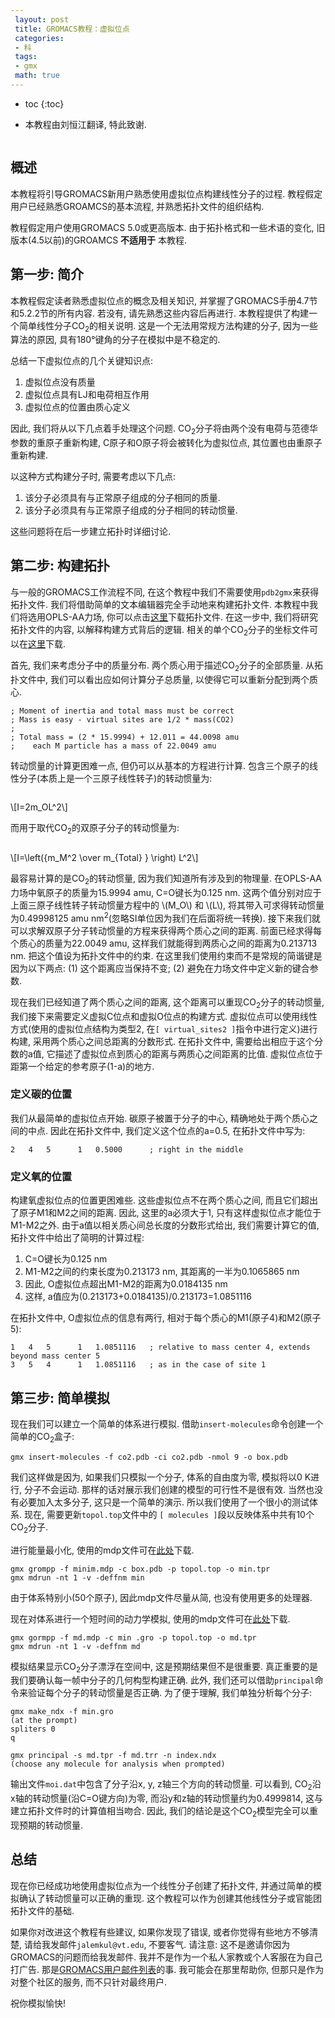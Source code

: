 ```yaml
---
 layout: post
 title: GROMACS教程：虚拟位点
 categories:
 - 科
 tags:
 - gmx
 math: true
---
```


* toc
{:toc}


<ul class="incremental">
<li>本教程由刘恒江翻译, 特此致谢.</li>
</ul>

<figure>
<img src="/GMX/GMXtut-7_CO2_CPK_2.png" alt="" />
</figure>

## 概述

<p>本教程将引导GROMACS新用户熟悉使用虚拟位点构建线性分子的过程. 教程假定用户已经熟悉GROAMCS的基本流程, 并熟悉拓扑文件的组织结构.</p>

<p>教程假定用户使用GROMACS 5.0或更高版本. 由于拓扑格式和一些术语的变化, 旧版本(4.5以前)的GROAMCS <strong>不适用于</strong> 本教程.</p>

## 第一步: 简介

<p>本教程假定读者熟悉虚拟位点的概念及相关知识, 并掌握了GROMACS手册4.7节和5.2.2节的所有内容. 若没有, 请先熟悉这些内容后再进行. 本教程提供了构建一个简单线性分子CO<sub>2</sub>的相关说明. 这是一个无法用常规方法构建的分子, 因为一些算法的原因, 具有180°键角的分子在模拟中是不稳定的.</p>

<p>总结一下虚拟位点的几个关键知识点:</p>

<ol class="incremental">
<li>虚拟位点没有质量</li>
<li>虚拟位点具有LJ和电荷相互作用</li>
<li>虚拟位点的位置由质心定义</li>
</ol>

<p>因此, 我们将从以下几点着手处理这个问题. CO<sub>2</sub>分子将由两个没有电荷与范德华参数的重原子重新构建, C原子和O原子将会被转化为虚拟位点, 其位置也由重原子重新构建.</p>

<p>以这种方式构建分子时, 需要考虑以下几点:</p>

<ol class="incremental">
<li>该分子必须具有与正常原子组成的分子相同的质量.</li>
<li>该分子必须具有与正常原子组成的分子相同的转动惯量.</li>
</ol>

<p>这些问题将在后一步建立拓扑时详细讨论.</p>

## 第二步: 构建拓扑

<p>与一般的GROMACS工作流程不同, 在这个教程中我们不需要使用<code>pdb2gmx</code>来获得拓扑文件. 我们将借助简单的文本编辑器完全手动地来构建拓扑文件. 本教程中我们将选用OPLS-AA力场, 你可以点击<a href="/GMX/GMXtut-7_topol.top">这里</a>下载拓扑文件. 在这一步中, 我们将研究拓扑文件的内容, 以解释构建方式背后的逻辑. 相关的单个CO<sub>2</sub>分子的坐标文件可以在<a href="/GMX/GMXtut-7_co2.pdb">这里</a>下载.</p>

<p>首先, 我们来考虑分子中的质量分布. 两个质心用于描述CO<sub>2</sub>分子的全部质量. 从拓扑文件中, 我们可以看出应如何计算分子总质量, 以使得它可以重新分配到两个质心.</p>

<pre><code>; Moment of inertia and total mass must be correct
; Mass is easy - virtual sites are 1/2 * mass(CO2)
;
; Total mass = (2 * 15.9994) + 12.011 = 44.0098 amu
;    each M particle has a mass of 22.0049 amu
</code></pre>

<p>转动惯量的计算更困难一点, 但仍可以从基本的方程进行计算. 包含三个原子的线性分子(本质上是一个三原子线性转子)的转动惯量为:</p>

<figure>
<img src="/GMX/GMXtut-7_triatomic_full.png" alt="" />
</figure>

<p><span class="math">\[I=2m_OL^2\]</span></p>

<p>而用于取代CO<sub>2</sub>的双原子分子的转动惯量为:</p>

<figure>
<img src="/GMX/GMXtut-7_diatomic_full.png" alt="" />
</figure>

<p><span class="math">\[I=\left({m_M^2 \over m_{Total} } \right) L^2\]</span></p>

<p>最容易计算的是CO<sub>2</sub>的转动惯量, 因为我们知道所有涉及到的物理量. 在OPLS-AA力场中氧原子的质量为15.9994 amu, C=O键长为0.125 nm. 这两个值分别对应于上面三原子线性转子转动惯量方程中的 <span class="math">\(M_O\)</span> 和 <span class="math">\(L\)</span>, 将其带入可求得转动惯量为0.49998125 amu nm<sup>2</sup>(忽略SI单位因为我们在后面将统一转换). 接下来我们就可以求解双原子分子转动惯量的方程来获得两个质心之间的距离. 前面已经求得每个质心的质量为22.0049 amu, 这样我们就能得到两质心之间的距离为0.213713 nm. 把这个值设为拓扑文件中的约束. 在这里我们使用约束而不是常规的简谐键是因为以下两点: (1) 这个距离应当保持不变; (2) 避免在力场文件中定义新的键合参数.</p>

<p>现在我们已经知道了两个质心之间的距离, 这个距离可以重现CO<sub>2</sub>分子的转动惯量, 我们接下来需要定义虚拟C位点和虚拟O位点的构建方式. 虚拟位点可以使用线性方式(使用的虚拟位点结构为类型2, 在<code>[ virtual_sites2 ]</code>指令中进行定义)进行构建, 采用两个质心之间总距离的分数形式. 在拓扑文件中, 需要给出相应于这个分数的a值, 它描述了虚拟位点到质心的距离与两质心之间距离的比值. 虚拟位点位于距第一个给定的参考原子(1-a)的地方.</p>

### 定义碳的位置

<p>我们从最简单的虚拟位点开始. 碳原子被置于分子的中心, 精确地处于两个质心之间的中点. 因此在拓扑文件中, 我们定义这个位点的a=0.5, 在拓扑文件中写为:</p>

<pre><code>2   4   5      1   0.5000      ; right in the middle
</code></pre>

### 定义氧的位置

<p>构建氧虚拟位点的位置更困难些. 这些虚拟位点不在两个质心之间, 而且它们超出了原子M1和M2之间的距离. 因此, 这里的a必须大于1, 只有这样虚拟位点才能位于M1-M2之外. 由于a值以相关质心间总长度的分数形式给出, 我们需要计算它的值, 拓扑文件中给出了简明的计算过程:</p>

<ol class="incremental">
<li>C=O键长为0.125 nm</li>
<li>M1-M2之间的约束长度为0.213173 nm, 其距离的一半为0.1065865 nm</li>
<li>因此, O虚拟位点超出M1-M2的距离为0.0184135 nm</li>
<li>这样, a值应为(0.213173+0.0184135)/0.213173=1.0851116</li>
</ol>

<p>在拓扑文件中, O虚拟位点的信息有两行, 相对于每个质心的M1(原子4)和M2(原子5):</p>

<pre><code>1   4   5      1   1.0851116   ; relative to mass center 4, extends beyond mass center 5
3   5   4      1   1.0851116   ; as in the case of site 1
</code></pre>

## 第三步: 简单模拟

<p>现在我们可以建立一个简单的体系进行模拟. 借助<code>insert-molecules</code>命令创建一个简单的CO<sub>2</sub>盒子:</p>

<p><code>gmx insert-molecules -f co2.pdb -ci co2.pdb -nmol 9 -o box.pdb</code></p>

<p>我们这样做是因为, 如果我们只模拟一个分子, 体系的自由度为零, 模拟将以0 K进行, 分子不会运动. 那样的话对展示我们创建的模型的可行性不是很有效. 当然也没有必要加入太多分子, 这只是一个简单的演示. 所以我们使用了一个很小的测试体系. 现在, 需要更新<code>topol.top</code>文件中的 <code>[ molecules ]</code>段以反映体系中共有10个CO<sub>2</sub>分子.</p>

<p>进行能量最小化, 使用的mdp文件可在<a href="/GMX/GMXtut-7_minim.mdp">此处</a>下载.</p>

<pre><code>gmx grompp -f minim.mdp -c box.pdb -p topol.top -o min.tpr
gmx mdrun -nt 1 -v -deffnm min
</code></pre>

<p>由于体系特别小(50个原子), 因此mdp文件尽量从简, 也没有使用更多的处理器.</p>

<p>现在对体系进行一个短时间的动力学模拟, 使用的mdp文件可在<a href="/GMX/GMXtut-7_md.mdp">此处</a>下载.</p>

<pre><code>gmx gormpp -f md.mdp -c min .gro -p topol.top -o md.tpr
gmx mdrun -nt 1 -v -deffnm md
</code></pre>

<p>模拟结果显示CO<sub>2</sub>分子漂浮在空间中, 这是预期结果但不是很重要. 真正重要的是我们要确认每一帧中分子的几何构型构建正确. 此外, 我们还可以借助<code>principal</code>命令来验证每个分子的转动惯量是否正确. 为了便于理解, 我们单独分析每个分子:</p>

<pre><code>gmx make_ndx -f min.gro
(at the prompt)
spliters 0
q

gmx principal -s md.tpr -f md.trr -n index.ndx
(choose any molecule for analysis when prompted)
</code></pre>

<p>输出文件<code>moi.dat</code>中包含了分子沿x, y, z轴三个方向的转动惯量. 可以看到, CO<sub>2</sub>沿x轴的转动惯量(沿C=O键方向)为零, 而沿y和z轴的转动惯量约为0.4999814, 这与建立拓扑文件时的计算值相当吻合. 因此, 我们的结论是这个CO<sub>2</sub>模型完全可以重现预期的转动惯量.</p>

## 总结

<p>现在你已经成功地使用虚拟位点为一个线性分子创建了拓扑文件, 并通过简单的模拟确认了转动惯量可以正确的重现. 这个教程可以作为创建其他线性分子或官能团拓扑文件的基础.</p>

<p>如果你对改进这个教程有些建议, 如果你发现了错误, 或者你觉得有些地方不够清楚, 请给我发邮件<code>jalemkul@vt.edu</code>, 不要客气. 请注意: 这不是邀请你因为GROMACS的问题而给我发邮件. 我并不是作为一个私人家教或个人客服在为自己打广告. 那是<a href="http://lists.gromacs.org/mailman/listinfo/gmx-users">GROMACS用户邮件列表</a>的事. 我可能会在那里帮助你, 但那只是作为对整个社区的服务, 而不只针对最终用户.</p>

<p>祝你模拟愉快!</p>
